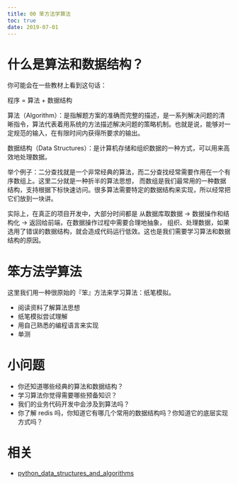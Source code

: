 ```yaml
---
title: 00 笨方法学算法
toc: true
date: 2019-07-01
---
```

# 什么是算法和数据结构？

你可能会在一些教材上看到这句话：

程序 = 算法 + 数据结构

算法（Algorithm）：是指解题方案的准确而完整的描述，是一系列解决问题的清晰指令，算法代表着用系统的方法描述解决问题的策略机制。也就是说，能够对一定规范的输入，在有限时间内获得所要求的输出。

数据结构（Data Structures）：是计算机存储和组织数据的一种方式，可以用来高效地处理数据。

举个例子：二分查找就是一个非常经典的算法，而二分查找经常需要作用在一个有序数组上。这里二分就是一种折半的算法思想，
而数组是我们最常用的一种数据结构，支持根据下标快速访问。很多算法需要特定的数据结构来实现，所以经常把它们放到一块讲。

实际上，在真正的项目开发中，大部分时间都是 从数据库取数据 -> 数据操作和结构化 -> 返回给前端，在数据操作过程中需要合理地抽象，
组织、处理数据，如果选用了错误的数据结构，就会造成代码运行低效。这也是我们需要学习算法和数据结构的原因。

# 笨方法学算法

这里我们用一种很原始的『笨』方法来学习算法：纸笔模拟。

- 阅读资料了解算法思想
- 纸笔模拟尝试理解
- 用自己熟悉的编程语言来实现
- 单测

# 小问题

- 你还知道哪些经典的算法和数据结构？
- 学习算法你觉得需要哪些预备知识？
- 我们的业务代码开发中会涉及到算法吗？
- 你了解 redis 吗，你知道它有哪几个常用的数据结构吗？你知道它的底层实现方式吗？





# 相关

- [python_data_structures_and_algorithms](https://github.com/PegasusWang/python_data_structures_and_algorithms)
